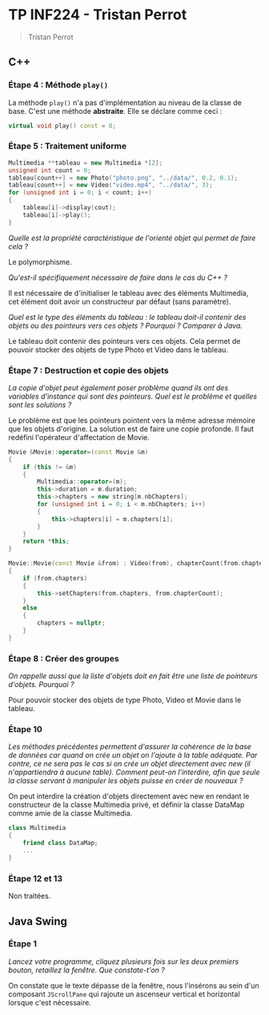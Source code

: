 # TP INF224 - Tristan Perrot

>Tristan Perrot

## C++

### Étape 4 : Méthode `play()`

La méthode `play()` n'a pas d'implémentation au niveau de la classe de base. C'est une méthode **abstraite**. Elle se déclare comme ceci :

```c++
virtual void play() const = 0;
```

### Étape 5 : Traitement uniforme

```c++
Multimedia **tableau = new Multimedia *[2];
unsigned int count = 0;
tableau[count++] = new Photo("photo.png", "../data/", 0.2, 0.1);
tableau[count++] = new Video("video.mp4", "../data/", 3);
for (unsigned int i = 0; i < count; i++)
{
    tableau[i]->display(cout);
    tableau[i]->play();
}
```

*Quelle est la propriété caractéristique de l'orienté objet qui permet de faire cela ?*

Le polymorphisme.

*Qu'est-il spécifiquement nécessaire de faire dans le cas du C++ ?*

Il est nécessaire de d'initialiser le tableau avec des éléments Multimedia, cet élément doit avoir un constructeur par défaut (sans paramètre).

*Quel est le type des éléments du tableau : le tableau doit-il contenir des objets ou des pointeurs vers ces objets ? Pourquoi ? Comparer à Java.*

Le tableau doit contenir des pointeurs vers ces objets. Cela permet de pouvoir stocker des objets de type Photo et Video dans le tableau.

### Étape 7 : Destruction et copie des objets

*La copie d'objet peut également poser problème quand ils ont des variables d'instance qui sont des pointeurs. Quel est le problème et quelles sont les solutions ?*

Le problème est que les pointeurs pointent vers la même adresse mémoire que les objets d'origine. La solution est de faire une copie profonde. Il faut redéfini l'opérateur d'affectation de Movie.

```c++
Movie &Movie::operator=(const Movie &m)
{
    if (this != &m)
    {
        Multimedia::operator=(m);
        this->duration = m.duration;
        this->chapters = new string[m.nbChapters];
        for (unsigned int i = 0; i < m.nbChapters; i++)
        {
            this->chapters[i] = m.chapters[i];
        }
    }
    return *this;
}

Movie::Movie(const Movie &from) : Video(from), chapterCount(from.chapterCount)
{
    if (from.chapters)
    {
        this->setChapters(from.chapters, from.chapterCount);
    }
    else
    {
        chapters = nullptr;
    }
}
```

### Étape 8 : Créer des groupes

*On rappelle aussi que la liste d'objets doit en fait être une liste de pointeurs d'objets. Pourquoi ?*

Pour pouvoir stocker des objets de type Photo, Video et Movie dans le tableau.

### Étape 10

*Les méthodes précédentes permettent d'assurer la cohérence de la base de données car quand on crée un objet on l'ajoute à la table adéquate. Par contre, ce ne sera pas le cas si on crée un objet directement avec new (il n'appartiendra à aucune table). Comment peut-on l'interdire, afin que seule la classe servant à manipuler les objets puisse en créer de nouveaux ?*

On peut interdire la création d'objets directement avec new en rendant le constructeur de la classe Multimedia privé, et définir la classe DataMap comme amie de la classe Multimedia.

```c++
class Multimedia
{
    friend class DataMap;
    ...
}
```

### Étape 12 et 13

Non traitées.

## Java Swing

### Étape 1

*Lancez votre programme, cliquez plusieurs fois sur les deux premiers bouton, retaillez la fenêtre. Que constate-t'on ?*

On constate que le texte dépasse de la fenêtre, nous l'insérons au sein d'un composant `JScrollPane` qui rajoute un ascenseur vertical et horizontal lorsque c'est nécessaire.
